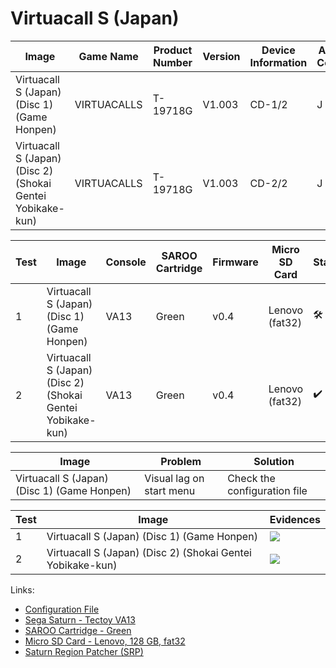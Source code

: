 # Virtuacall S (Japan)

| Image                                                      | Game Name   | Product Number | Version | Device Information | Area Code | Peripheral Code |
| ---------------------------------------------------------- | ----------- | -------------- | ------- | ------------------ | --------- | --------------- |
| Virtuacall S (Japan) (Disc 1) (Game Honpen)                | VIRTUACALLS | T-19718G       | V1.003  | CD-1/2             | J         | JME             |
| Virtuacall S (Japan) (Disc 2) (Shokai Gentei Yobikake-kun) | VIRTUACALLS | T-19718G       | V1.003  | CD-2/2             | J         | JME             |

| Test | Image                                                      | Console | SAROO Cartridge | Firmware | Micro SD Card  | Status              | Time Played |
| ---- | ---------------------------------------------------------- | ------- | --------------- | -------- | -------------- | ------------------- | ----------- |
| 1    | Virtuacall S (Japan) (Disc 1) (Game Honpen)                | VA13    | Green           | v0.4     | Lenovo (fat32) | :hammer_and_wrench: | 9 minutes   |
| 2    | Virtuacall S (Japan) (Disc 2) (Shokai Gentei Yobikake-kun) | VA13    | Green           | v0.4     | Lenovo (fat32) | :heavy_check_mark:  | 3 minutes   |

| Image                                       | Problem                  | Solution                     |
| ------------------------------------------- | ------------------------ | ---------------------------- |
| Virtuacall S (Japan) (Disc 1) (Game Honpen) | Visual lag on start menu | Check the configuration file |

| Test | Image                                                      | Evidences                                                                                        |
| ---- | ---------------------------------------------------------- | ------------------------------------------------------------------------------------------------ |
| 1    | Virtuacall S (Japan) (Disc 1) (Game Honpen)                | [![](https://img.youtube.com/vi/avRSQaxIkd0/0.jpg)](https://www.youtube.com/watch?v=avRSQaxIkd0) |
| 2    | Virtuacall S (Japan) (Disc 2) (Shokai Gentei Yobikake-kun) | [![](https://img.youtube.com/vi/Lj4-qMiCzlM/0.jpg)](https://www.youtube.com/watch?v=Lj4-qMiCzlM) |

Links:

- [Configuration File](https://github.com/williamdsw/saroo-configuration-list/blob/master/Regions/Retails/Japan/T-19718G/README.md)
- [Sega Saturn - Tectoy VA13](../../../Info/Consoles/VA13/README.md)
- [SAROO Cartridge - Green](../../../Info/Cartridges/RetroGameParadiseStore/1.32F/README.md)
- [Micro SD Card - Lenovo, 128 GB, fat32](../../../Info/SdCards/Lenovo/128GB/fat32/README.md)
- [Saturn Region Patcher (SRP)](https://segaxtreme.net/resources/saturn-region-patcher.81/download)
